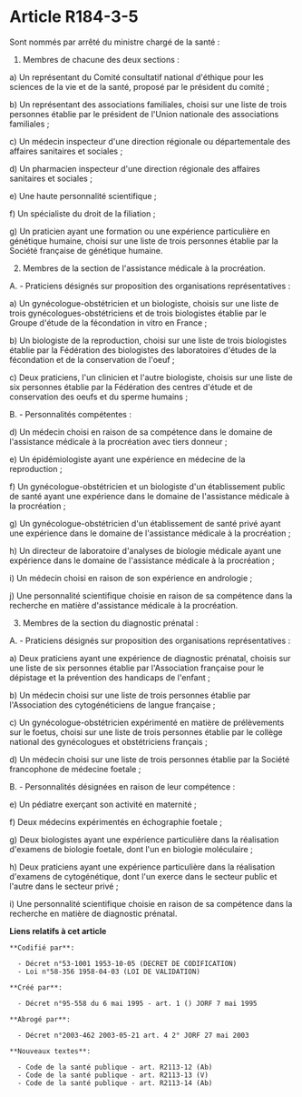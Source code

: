 # Article R184-3-5

Sont nommés par arrêté du ministre chargé de la santé :

1. Membres de chacune des deux sections :

a) Un représentant du Comité consultatif national d'éthique pour les sciences de la vie et de la santé, proposé par le
président du comité ;

b) Un représentant des associations familiales, choisi sur une liste de trois personnes établie par le président de l'Union
nationale des associations familiales ;

c) Un médecin inspecteur d'une direction régionale ou départementale des affaires sanitaires et sociales ;

d) Un pharmacien inspecteur d'une direction régionale des affaires sanitaires et sociales ;

e) Une haute personnalité scientifique ;

f) Un spécialiste du droit de la filiation ;

g) Un praticien ayant une formation ou une expérience particulière en génétique humaine, choisi sur une liste de trois
personnes établie par la Société française de génétique humaine.

2. Membres de la section de l'assistance médicale à la procréation.

A. - Praticiens désignés sur proposition des organisations représentatives :

a) Un gynécologue-obstétricien et un biologiste, choisis sur une liste de trois gynécologues-obstétriciens et de trois
biologistes établie par le Groupe d'étude de la fécondation in vitro en France ;

b) Un biologiste de la reproduction, choisi sur une liste de trois biologistes établie par la Fédération des biologistes des
laboratoires d'études de la fécondation et de la conservation de l'oeuf ;

c) Deux praticiens, l'un clinicien et l'autre biologiste, choisis sur une liste de six personnes établie par la Fédération
des centres d'étude et de conservation des oeufs et du sperme humains ;

B. - Personnalités compétentes :

d) Un médecin choisi en raison de sa compétence dans le domaine de l'assistance médicale à la procréation avec tiers
donneur ;

e) Un épidémiologiste ayant une expérience en médecine de la reproduction ;

f) Un gynécologue-obstétricien et un biologiste d'un établissement public de santé ayant une expérience dans le domaine de
l'assistance médicale à la procréation ;

g) Un gynécologue-obstétricien d'un établissement de santé privé ayant une expérience dans le domaine de l'assistance
médicale à la procréation ;

h) Un directeur de laboratoire d'analyses de biologie médicale ayant une expérience dans le domaine de l'assistance médicale
à la procréation ;

i) Un médecin choisi en raison de son expérience en andrologie ;

j) Une personnalité scientifique choisie en raison de sa compétence dans la recherche en matière d'assistance médicale à la
procréation.

3. Membres de la section du diagnostic prénatal :

A. - Praticiens désignés sur proposition des organisations représentatives :

a) Deux praticiens ayant une expérience de diagnostic prénatal, choisis sur une liste de six personnes établie par
l'Association française pour le dépistage et la prévention des handicaps de l'enfant ;

b) Un médecin choisi sur une liste de trois personnes établie par l'Association des cytogénéticiens de langue française ;

c) Un gynécologue-obstétricien expérimenté en matière de prélèvements sur le foetus, choisi sur une liste de trois personnes
établie par le collège national des gynécologues et obstétriciens français ;

d) Un médecin choisi sur une liste de trois personnes établie par la Société francophone de médecine foetale ;

B. - Personnalités désignées en raison de leur compétence :

e) Un pédiatre exerçant son activité en maternité ;

f) Deux médecins expérimentés en échographie foetale ;

g) Deux biologistes ayant une expérience particulière dans la réalisation d'examens de biologie foetale, dont l'un en
biologie moléculaire ;

h) Deux praticiens ayant une expérience particulière dans la réalisation d'examens de cytogénétique, dont l'un exerce dans le
secteur public et l'autre dans le secteur privé ;

i) Une personnalité scientifique choisie en raison de sa compétence dans la recherche en matière de diagnostic prénatal.

**Liens relatifs à cet article**

	**Codifié par**:

	  - Décret n°53-1001 1953-10-05 (DECRET DE CODIFICATION)
	  - Loi n°58-356 1958-04-03 (LOI DE VALIDATION)

	**Créé par**:

	  - Décret n°95-558 du 6 mai 1995 - art. 1 () JORF 7 mai 1995

	**Abrogé par**:

	  - Décret n°2003-462 2003-05-21 art. 4 2° JORF 27 mai 2003

	**Nouveaux textes**:

	  - Code de la santé publique - art. R2113-12 (Ab)
	  - Code de la santé publique - art. R2113-13 (V)
	  - Code de la santé publique - art. R2113-14 (Ab)
